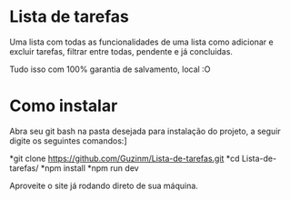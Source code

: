 # Lista de tarefas

Uma lista com todas as funcionalidades de uma lista como adicionar e excluir tarefas, filtrar entre todas, pendente e já concluidas.

Tudo isso com 100% garantia de salvamento, local :O

# Como instalar

Abra seu git bash na pasta desejada para instalação do projeto, a seguir digite os seguintes comandos:]

*git clone https://github.com/Guzinm/Lista-de-tarefas.git
*cd Lista-de-tarefas/
*npm install
*npm run dev

Aproveite o site já rodando direto de sua máquina.